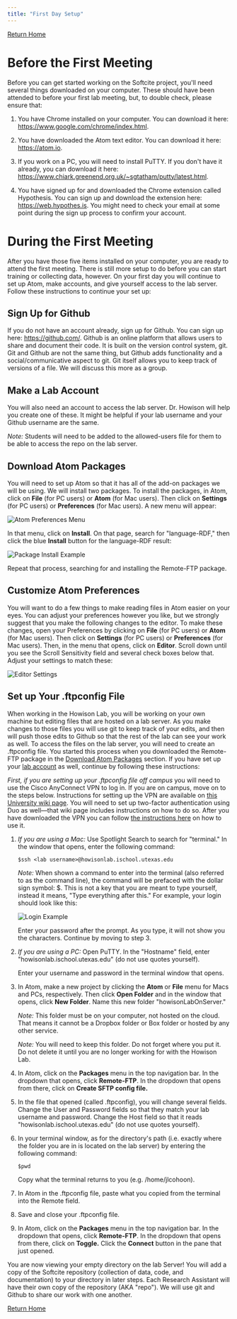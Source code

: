 ```yaml
---
title: "First Day Setup"
---
```

[Return Home](index.md)

# Before the First Meeting

Before you can get started working on the Softcite project, you'll need several things downloaded on your computer. These should have been attended to before your first lab meeting, but, to double check, please ensure that:

1. You have Chrome installed on your computer. You can download it here: https://www.google.com/chrome/index.html.

1. You have downloaded the Atom text editor. You can download it here: https://atom.io.

1. If you work on a PC, you will need to install PuTTY. If you don't have it already, you can download it here: https://www.chiark.greenend.org.uk/~sgtatham/putty/latest.html.

1. You have signed up for and downloaded the Chrome extension called Hypothesis. You can sign up and download the extension here: https://web.hypothes.is. You might need to check your email at some point during the sign up process to confirm your account.

# During the First Meeting

After you have those five items installed on your computer, you are ready to attend the first meeting. There is still more setup to do before you can start training or collecting data, however. On your first day you will continue to set up Atom, make accounts, and give yourself access to the lab server. Follow these instructions to continue your set up:

## Sign Up for Github
If you do not have an account already, sign up for Github. You can sign up here: https://github.com/. Github is an online platform that allows users to share and document their code. It is built on the version control system, git. Git and Github are not the same thing, but Github adds functionality and a social/communicative aspect to git. Git itself allows you to keep track of versions of a file. We will discuss this more as a group.

## Make a Lab Account
You will also need an account to access the lab server. Dr. Howison will help you create one of these. It might be helpful if your lab username and your Github username are the same.

*Note:* Students will need to be added to the allowed-users file for them to be able to access the repo on the lab server.

## Download Atom Packages
You will need to set up Atom so that it has all of the add-on packages we will be using. We will install two packages. To install the packages, in Atom, click on **File** (for PC users) or **Atom** (for Mac users). Then click on **Settings** (for PC users) or **Preferences** (for Mac users). A new menu will appear:

![Atom Preferences Menu](/images/atomPreferencesMenu.png)

In that menu, click on **Install**. On that page, search for "language-RDF," then click the blue **Install** button for the language-RDF result:

![Package Install Example](/images/languageRDFInstall.png)

Repeat that process, searching for and installing the Remote-FTP package.

## Customize Atom Preferences
You will want to do a few things to make reading files in Atom easier on your eyes. You can adjust your preferences however you like, but we strongly suggest that you make the following changes to the editor. To make these changes, open your Preferences by clicking on **File** (for PC users) or **Atom** (for Mac users). Then click on **Settings** (for PC users) or **Preferences** (for Mac users). Then, in the menu that opens, click on **Editor**. Scroll down until you see the Scroll Sensitivity field and several check boxes below that. Adjust your settings to match these:

![Editor Settings](/images/editorSettings.png)

## Set up Your .ftpconfig File
When working in the Howison Lab, you will be working on your own machine but editing files that are hosted on a lab server. As you make changes to those files you will use git to keep track of your edits, and then will push those edits to Github so that the rest of the lab can see your work as well. To access the files on the lab server, you will need to create an .ftpconfig file. You started this process when you downloaded the Remote-FTP package in the [Download Atom Packages](#download-atom-packages) section. If you have set up your [lab account](#make-a-lab-account) as well, continue by following these instructions:

*First, if you are setting up your .ftpconfig file off campus* you will need to use the Cisco AnyConnect VPN to log in. If you are on campus, move on to the steps below. Instructions for setting up the VPN are available on [this University wiki page](https://wikis.utexas.edu/pages/viewpage.action?spaceKey=networking&title=Connecting+to+the+UT+VPN+Service). You will need to set up two-factor authentication using Duo as well—that wiki page includes instructions on how to do so. After you have downloaded the VPN you can follow [the instructions here](https://howisonlab.github.io/softcite-dataset/setupInstructions.html#access-from-off-campus) on how to use it.

1. *If you are using a Mac:* Use Spotlight Search to search for "terminal." In the window that opens, enter the following command:

    `$ssh <lab username>@howisonlab.ischool.utexas.edu`

    *Note:* When shown a command to enter into the terminal (also referred to as the command line), the command will be prefaced with the dollar sign symbol: $. This is not a key that you are meant to type yourself, instead it means, "Type everything after this." For example, your login should look like this:

    ![Login Example](/images/loginExample.png)

    Enter your password after the prompt. As you type, it will not show you the characters. Continue by moving to step 3.

1. *If you are using a PC:* Open PuTTY. In the "Hostname" field, enter "howisonlab.ischool.utexas.edu" (do not use quotes yourself).

    Enter your username and password in the terminal window that opens.

1. In Atom, make a new project by clicking the **Atom** or **File** menu for Macs and PCs, respectively. Then click **Open Folder** and in the window that opens, click **New Folder**. Name this new folder "howisonLabOnServer."

    *Note:* This folder must be on your computer, not hosted on the cloud. That means it cannot be a Dropbox folder or Box folder or hosted by any other service.

    *Note:* You will need to keep this folder. Do not forget where you put it. Do not delete it until you are no longer working for with the Howison Lab.

1. In Atom, click on the **Packages** menu in the top navigation bar. In the dropdown that opens, click **Remote-FTP**. In the dropdown that opens from there, click on **Create SFTP config file.**

1. In the file that opened (called .ftpconfig), you will change several fields. Change the User and Password fields so that they match your lab username and password. Change the Host field so that it reads "howisonlab.ischool.utexas.edu" (do not use quotes yourself).

1. In your terminal window, as for the directory's path (i.e. exactly where the folder you are in is located on the lab server) by entering the following command:

    `$pwd`

    Copy what the terminal returns to you (e.g. /home/jlcohoon).

1. In Atom in the .ftpconfig file, paste what you copied from the terminal into the Remote field.

1. Save and close your .ftpconfig file.

1. In Atom, click on the **Packages** menu in the top navigation bar. In the dropdown that opens, click **Remote-FTP**. In the dropdown that opens from there, click on **Toggle.** Click the **Connect** button in the pane that just opened.

You are now viewing your empty directory on the lab Server! You will add a copy of the Softcite repository (collection of data, code, and documentation) to your directory in later steps. Each Research Assistant will have their own copy of the repository (AKA "repo"). We will use git and Github to share our work with one another.

[Return Home](index.md)
